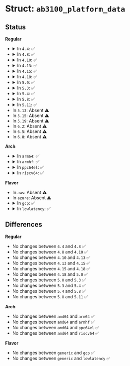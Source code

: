 # Struct: <code>ab3100_platform_data</code>

## Status
<b>Regular</b>
<ul>
<li>
<details>
<summary>In <code>4.4</code>: ✅</summary>

```c
struct ab3100_platform_data {
    struct regulator_init_data reg_constraints[10];
    u8 reg_initvals[12];
    int external_voltage;
};
```
</details>
</li>
<li>
<details>
<summary>In <code>4.8</code>: ✅</summary>

```c
struct ab3100_platform_data {
    struct regulator_init_data reg_constraints[10];
    u8 reg_initvals[12];
    int external_voltage;
};
```
</details>
</li>
<li>
<details>
<summary>In <code>4.10</code>: ✅</summary>

```c
struct ab3100_platform_data {
    struct regulator_init_data reg_constraints[10];
    u8 reg_initvals[12];
    int external_voltage;
};
```
</details>
</li>
<li>
<details>
<summary>In <code>4.13</code>: ✅</summary>

```c
struct ab3100_platform_data {
    struct regulator_init_data reg_constraints[10];
    u8 reg_initvals[12];
    int external_voltage;
};
```
</details>
</li>
<li>
<details>
<summary>In <code>4.15</code>: ✅</summary>

```c
struct ab3100_platform_data {
    struct regulator_init_data reg_constraints[10];
    u8 reg_initvals[12];
    int external_voltage;
};
```
</details>
</li>
<li>
<details>
<summary>In <code>4.18</code>: ✅</summary>

```c
struct ab3100_platform_data {
    struct regulator_init_data reg_constraints[10];
    u8 reg_initvals[12];
    int external_voltage;
};
```
</details>
</li>
<li>
<details>
<summary>In <code>5.0</code>: ✅</summary>

```c
struct ab3100_platform_data {
    struct regulator_init_data reg_constraints[10];
    u8 reg_initvals[12];
    int external_voltage;
};
```
</details>
</li>
<li>
<details>
<summary>In <code>5.3</code>: ✅</summary>

```c
struct ab3100_platform_data {
    struct regulator_init_data reg_constraints[10];
    u8 reg_initvals[12];
    int external_voltage;
};
```
</details>
</li>
<li>
<details>
<summary>In <code>5.4</code>: ✅</summary>

```c
struct ab3100_platform_data {
    struct regulator_init_data reg_constraints[10];
    u8 reg_initvals[12];
    int external_voltage;
};
```
</details>
</li>
<li>
<details>
<summary>In <code>5.8</code>: ✅</summary>

```c
struct ab3100_platform_data {
    struct regulator_init_data reg_constraints[10];
    u8 reg_initvals[12];
    int external_voltage;
};
```
</details>
</li>
<li>
<details>
<summary>In <code>5.11</code>: ✅</summary>

```c
struct ab3100_platform_data {
    struct regulator_init_data reg_constraints[10];
    u8 reg_initvals[12];
    int external_voltage;
};
```
</details>
</li>
<li>
In <code>5.13</code>: Absent ⚠️
</li>
<li>
In <code>5.15</code>: Absent ⚠️
</li>
<li>
In <code>5.19</code>: Absent ⚠️
</li>
<li>
In <code>6.2</code>: Absent ⚠️
</li>
<li>
In <code>6.5</code>: Absent ⚠️
</li>
<li>
In <code>6.8</code>: Absent ⚠️
</li>
</ul>
<b>Arch</b>
<ul>
<li>
<details>
<summary>In <code>arm64</code>: ✅</summary>

```c
struct ab3100_platform_data {
    struct regulator_init_data reg_constraints[10];
    u8 reg_initvals[12];
    int external_voltage;
};
```
</details>
</li>
<li>
<details>
<summary>In <code>armhf</code>: ✅</summary>

```c
struct ab3100_platform_data {
    struct regulator_init_data reg_constraints[10];
    u8 reg_initvals[12];
    int external_voltage;
};
```
</details>
</li>
<li>
<details>
<summary>In <code>ppc64el</code>: ✅</summary>

```c
struct ab3100_platform_data {
    struct regulator_init_data reg_constraints[10];
    u8 reg_initvals[12];
    int external_voltage;
};
```
</details>
</li>
<li>
<details>
<summary>In <code>riscv64</code>: ✅</summary>

```c
struct ab3100_platform_data {
    struct regulator_init_data reg_constraints[10];
    u8 reg_initvals[12];
    int external_voltage;
};
```
</details>
</li>
</ul>
<b>Flavor</b>
<ul>
<li>
In <code>aws</code>: Absent ⚠️
</li>
<li>
In <code>azure</code>: Absent ⚠️
</li>
<li>
<details>
<summary>In <code>gcp</code>: ✅</summary>

```c
struct ab3100_platform_data {
    struct regulator_init_data reg_constraints[10];
    u8 reg_initvals[12];
    int external_voltage;
};
```
</details>
</li>
<li>
<details>
<summary>In <code>lowlatency</code>: ✅</summary>

```c
struct ab3100_platform_data {
    struct regulator_init_data reg_constraints[10];
    u8 reg_initvals[12];
    int external_voltage;
};
```
</details>
</li>
</ul>

## Differences
<b>Regular</b>
<ul>
<li>
No changes between <code>4.4</code> and <code>4.8</code> ✅
</li>
<li>
No changes between <code>4.8</code> and <code>4.10</code> ✅
</li>
<li>
No changes between <code>4.10</code> and <code>4.13</code> ✅
</li>
<li>
No changes between <code>4.13</code> and <code>4.15</code> ✅
</li>
<li>
No changes between <code>4.15</code> and <code>4.18</code> ✅
</li>
<li>
No changes between <code>4.18</code> and <code>5.0</code> ✅
</li>
<li>
No changes between <code>5.0</code> and <code>5.3</code> ✅
</li>
<li>
No changes between <code>5.3</code> and <code>5.4</code> ✅
</li>
<li>
No changes between <code>5.4</code> and <code>5.8</code> ✅
</li>
<li>
No changes between <code>5.8</code> and <code>5.11</code> ✅
</li>
</ul>
<b>Arch</b>
<ul>
<li>
No changes between <code>amd64</code> and <code>arm64</code> ✅
</li>
<li>
No changes between <code>amd64</code> and <code>armhf</code> ✅
</li>
<li>
No changes between <code>amd64</code> and <code>ppc64el</code> ✅
</li>
<li>
No changes between <code>amd64</code> and <code>riscv64</code> ✅
</li>
</ul>
<b>Flavor</b>
<ul>
<li>
No changes between <code>generic</code> and <code>gcp</code> ✅
</li>
<li>
No changes between <code>generic</code> and <code>lowlatency</code> ✅
</li>
</ul>
